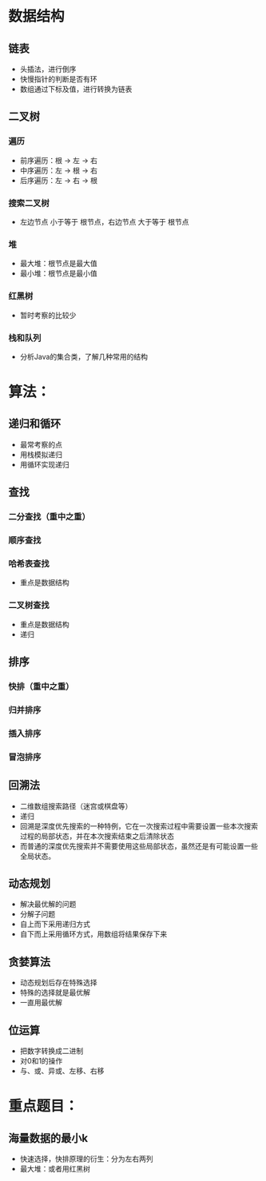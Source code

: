 # 数据结构

## 链表

- 头插法，进行倒序
- 快慢指针的判断是否有环
- 数组通过下标及值，进行转换为链表

## 二叉树

### 遍历
- 前序遍历：根 -> 左 -> 右
- 中序遍历：左 -> 根 -> 右
- 后序遍历：左 -> 右 -> 根

### 搜索二叉树

- 左边节点 小于等于 根节点，右边节点 大于等于 根节点

### 堆

- 最大堆：根节点是最大值
- 最小堆：根节点是最小值

### 红黑树

- 暂时考察的比较少

### 栈和队列

- 分析Java的集合类，了解几种常用的结构



# 算法：

## 递归和循环

- 最常考察的点
- 用栈模拟递归
- 用循环实现递归

## 查找

### 二分查找（重中之重）

### 顺序查找

### 哈希表查找

- 重点是数据结构

### 二叉树查找

- 重点是数据结构
- 递归

## 排序

### 快排（重中之重）

### 归并排序

### 插入排序

### 冒泡排序

## 回溯法

- 二维数组搜索路径（迷宫或棋盘等）
- 递归
- 回溯是深度优先搜索的一种特例，它在一次搜索过程中需要设置一些本次搜索过程的局部状态，并在本次搜索结束之后清除状态
- 而普通的深度优先搜索并不需要使用这些局部状态，虽然还是有可能设置一些全局状态。

## 动态规划

- 解决最优解的问题
- 分解子问题
- 自上而下采用递归方式
- 自下而上采用循环方式，用数组将结果保存下来

## 贪婪算法

- 动态规划后存在特殊选择
- 特殊的选择就是最优解
- 一直用最优解

## 位运算

- 把数字转换成二进制
- 对0和1的操作
- 与、或、异或、左移、右移



# 重点题目：

## 海量数据的最小k

- 快速选择，快排原理的衍生：分为左右两列
- 最大堆：或者用红黑树